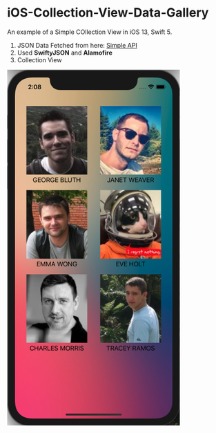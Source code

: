 # iOS-Collection-View-Data-Gallery

An example of a Simple COllection View in iOS 13, Swift 5.

1. JSON Data Fetched from here: [Simple API](https://reqres.in/api/users?page=1)
2. Used  **SwiftyJSON** and **Alamofire**
3. Collection View

![Screenshot](/images/pic.png)
